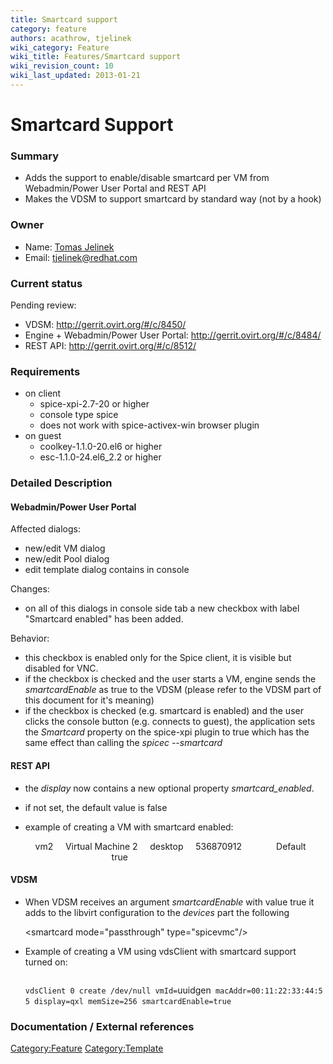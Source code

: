 ```yaml
---
title: Smartcard support
category: feature
authors: acathrow, tjelinek
wiki_category: Feature
wiki_title: Features/Smartcard support
wiki_revision_count: 10
wiki_last_updated: 2013-01-21
---
```


# Smartcard Support

### Summary

*   Adds the support to enable/disable smartcard per VM from Webadmin/Power User Portal and REST API
*   Makes the VDSM to support smartcard by standard way (not by a hook)

### Owner

*   Name: [Tomas Jelinek](User:TJelinek)
*   Email: <tjelinek@redhat.com>

### Current status

Pending review:

*   VDSM: <http://gerrit.ovirt.org/#/c/8450/>
*   Engine + Webadmin/Power User Portal: <http://gerrit.ovirt.org/#/c/8484/>
*   REST API: <http://gerrit.ovirt.org/#/c/8512/>

### Requirements

*   on client
    -   spice-xpi-2.7-20 or higher
    -   console type spice
    -   does not work with spice-activex-win browser plugin
*   on guest
    -   coolkey-1.1.0-20.el6 or higher
    -   esc-1.1.0-24.el6_2.2 or higher

### Detailed Description

#### Webadmin/Power User Portal

Affected dialogs:

*   new/edit VM dialog
*   new/edit Pool dialog
*   edit template dialog contains in console

Changes:

*   on all of this dialogs in console side tab a new checkbox with label "Smartcard enabled" has been added.

Behavior:

*   this checkbox is enabled only for the Spice client, it is visible but disabled for VNC.
*   if the checkbox is checked and the user starts a VM, engine sends the *smartcardEnable* as true to the VDSM (please refer to the VDSM part of this document for it's meaning)
*   if the checkbox is checked (e.g. smartcard is enabled) and the user clicks the console button (e.g. connects to guest), the application sets the *Smartcard* property on the spice-xpi plugin to true which has the same effect than calling the *spicec --smartcard*

#### REST API

*   the *display* now contains a new optional property *smartcard_enabled*.
*   if not set, the default value is false
*   example of creating a VM with smartcard enabled:

      <vm>
          <name>vm2</name>
          <description>Virtual Machine 2</description>
          <type>desktop</type>
          <memory>536870912</memory>
          <cluster>
              <name>Default</name>
          </cluster>
          <template>
              <name>Blank</name>
          </template>
          <os>
            <boot dev="hd"/>
          </os>
          <display>
              <smartcard_enabled>true</smartcard_enabled>
          </display>
      </vm>
       

#### VDSM

*   When VDSM receives an argument *smartcardEnable* with value true it adds to the libvirt configuration to the *devices* part the following

      <smartcard mode="passthrough" type="spicevmc"/>
       

*   Example of creating a VM using vdsClient with smartcard support turned on:

      ` vdsClient 0 create /dev/null vmId=`uuidgen` macAddr=00:11:22:33:44:55 display=qxl memSize=256 smartcardEnable=true `
       

### Documentation / External references

<Category:Feature> <Category:Template>
